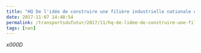 ```yaml
---
title: "HQ De l'idée de construire une filière industrielle nationale de la mobilité"
date: 2017-11-07 14:48:54
permalink: /transportsdufutur/2017/11/hq-de-lidee-de-construire-une-filiere-industrielle-nationale-de-la-mobilite.html
tags: [nan]
---
```


_x000D_
